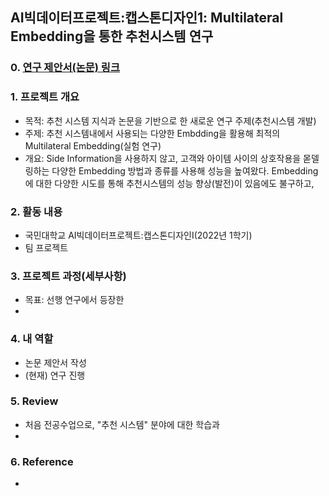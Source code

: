 ## AI빅데이터프로젝트:캡스톤디자인1: Multilateral Embedding을 통한 추천시스템 연구

### 0. [연구 제안서(논문) 링크]()

### 1. 프로젝트 개요
- 목적: 추천 시스템 지식과 논문을 기반으로 한 새로운 연구 주제(추천시스템 개발) 
- 주제: 추천 시스템내에서 사용되는 다양한 Embdding을 활용해 최적의 Multilateral Embedding(실험 연구)  
- 개요: Side Information을 사용하지 않고, 고객와 아이템 사이의 상호작용을 몯델링하는 다양한 Embedding 방법과 종류를 사용해 성능을 높여왔다. Embedding에 대한 다양한 시도를 통해 추천시스템의 성능 향상(발전)이 있음에도 불구하고, 

### 2. 활동 내용 
- 국민대학교 AI빅데이터프로젝트:캡스톤디자인Ⅰ(2022년 1학기) 
- 팀 프로젝트

### 3. 프로젝트 과정(세부사항)
- 목표: 선행 연구에서 등장한 
- 

 


### 4. 내 역할
- 논문 제안서 작성
- (현재) 연구 진행 

### 5. Review  
- 처음 전공수업으로, "추천 시스템" 분야에 대한 학습과 
- 

### 6. Reference
- 
